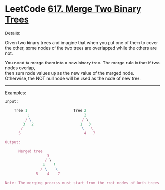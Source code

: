 # LeetCode [617. Merge Two Binary Trees](https://leetcode.com/problems/merge-two-binary-trees/description/)

Details:

Given two binary trees and imagine that when you put one of them to cover  
the other, some nodes of the two trees are overlapped while the others are not.    

You need to merge them into a new binary tree. The merge rule is that if two nodes overlap,  
then sum node values up as the new value of the merged node.   
Otherwise, the NOT null node will be used as the node of new tree.    

------

Examples:

```js
Input:

	Tree 1                     Tree 2
          1                         2
         / \                       / \
        3   2                     1   3
       /                           \   \
      5                             4   7

Output:

      Merged tree
                   3
                  / \
                 4    5
                / \    \ 
              5    4    7

Note: The merging process must start from the root nodes of both trees.
```